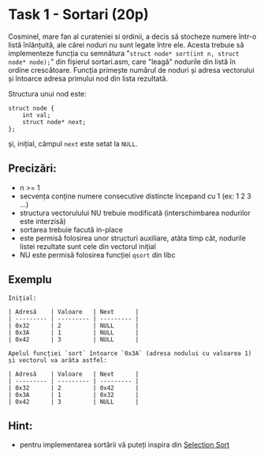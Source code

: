 # Task 1 - Sortari (20p)

Cosminel, mare fan al curateniei si ordinii, a decis să stocheze numere într-o listă înlănțuită, ale cărei noduri nu sunt legate între ele. Acesta trebuie să implementeze funcția cu semnătura "`struct node* sort(int n, struct node* node);`" din fișierul sortari.asm, care "leagă" nodurile din listă în ordine crescătoare.
Funcția primește numărul de noduri și adresa vectorului și întoarce adresa primului nod din lista rezultată.

Structura unui nod este:
```
struct node {
    int val;
    struct node* next;
};
```
și, inițial, câmpul `next` este setat la `NULL`.

## Precizări:
- n >= 1
- secvența conține numere consecutive distincte începand cu 1 (ex: 1 2 3 ...)
- structura vectorulului NU trebuie modificată (interschimbarea nodurilor este interzisă)
- sortarea trebuie facută in-place
- este permisă folosirea unor structuri auxiliare, atâta timp cât, nodurile listei rezultate sunt cele din vectorul inițial
- NU este permisă folosirea funcției `qsort` din libc

## Exemplu
```
Inițial:

| Adresă    | Valoare   | Next      |
| --------- | --------- | --------- |
| 0x32      | 2         | NULL      |
| 0x3A      | 1         | NULL      |
| 0x42      | 3         | NULL      |

Apelul funcției `sort` întoarce `0x3A` (adresa nodului cu valoarea 1) și vectorul va arăta astfel:

| Adresă    | Valoare   | Next      |
| --------- | --------- | --------- |
| 0x32      | 2         | 0x42      |
| 0x3A      | 1         | 0x32      |
| 0x42      | 3         | NULL      |
```

## Hint:
- pentru implementarea sortării vă puteți inspira din [Selection Sort](https://www.geeksforgeeks.org/selection-sort/)